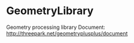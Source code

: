 # GeometryLibrary
Geometry processing library
Document: http://threepark.net/geometryplusplus/document
